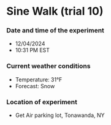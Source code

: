 # Sine Walk (trial 10)

### Date and time of the experiment
- 12/04/2024
- 10:31 PM EST

### Current weather conditions
- Temperature: 31°F
- Forecast: Snow

### Location of experiment
- Get Air parking lot, Tonawanda, NY